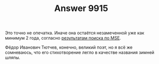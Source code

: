 ﻿---
title: "Answer 9915"
se.owner.user_id: 176217
se.owner.display_name: "αλεχολυτ"
se.owner.link: "https://ru.meta.stackoverflow.com/users/176217/%ce%b1%ce%bb%ce%b5%cf%87%ce%bf%ce%bb%cf%85%cf%84"
se.answer_id: 9915
se.question_id: 9914
se.post_type: answer
se.score: 5
se.is_accepted: True
---
<p>Это точно не опечатка. Иначе она остаётся незамеченной уже как минимум 2 года, согласно <a href="https://meta.stackexchange.com/search?tab=relevance&amp;q=Silencium">результатам поиска по MSE</a>.</p>

<p>Фёдор Иванович Тютчев, конечно, великий поэт, но я всё же сомневаюсь, что его стихотворение легло в качестве названия зимней шляпы.</p>
